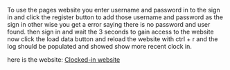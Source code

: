 To use the pages website you enter username and password in to the sign in and click the register button to add those username and password as the sign in other wise you get a error saying there is no password and user found. then sign in and wait the 3 seconds to 
gain access to the website now click the load data button and reload the website with ctrl + r and the log should be populated and showed show more recent clock in.


here is the website: [Clocked-in website](https://wisewarwolf.github.io/Final-Project/index.html)
